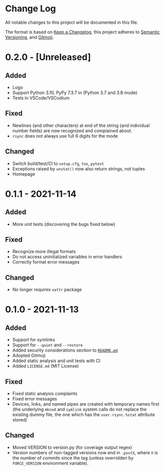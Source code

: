 # Change Log

All notable changes to this project will be documented in this file.

The format is based on [Keep a Changelog](https://keepachangelog.com/), this
project adheres to [Semantic Versioning](https://semver.org/), and
[Gitmoji](https://gitmoji.carloscuesta.me/).

# 0.2.0 - [Unreleased]

## Added

- Logo
- Support Python 3.10, PyPy 7.3.7 in (Python 3.7 and 3.8 mode)
- Tests in VSCode/VSCodium

## Fixed

- Newlines (and other characters) at end of the string (and individual number
  fields) are now recognized and complained about.
- `rsync` does not always use full 6 digits for the mode

## Changed

- Switch build/test/CI to `setup.cfg`, `tox`, `pytest`
- Exceptions raised by `unstat()` now also return strings, not tuples
- Homepage

# 0.1.1 - 2021-11-14

## Added

- More unit tests (discovering the bugs fixed below)

## Fixed

- Recognize more illegal formats
- Do not access uninitialized variables in error handlers
- Correctly format error messages

## Changed

- No longer requires `xattr` package

# 0.1.0 - 2021-11-13

## Added

- Support for symlinks
- Support for `--quiet` and `--restore`
- Added security considerations section to [`README.md`](./README.md)
- Adopted Gitmoji
- Added static analysis and unit tests with CI
- Added `LICENSE.md` (MIT License)

## Fixed

- Fixed static analysis complaints
- Fixed error messages
- Devices, links, and named pipes are created with temporary names first (the
  underlying `mknod` and `symlink` system calls do not replace the existing
  dummy file, the one which has the `user.rsync.%stat` attribute stored)

## Changed

- Moved VERSION to version.py (for coverage output regex)
- Version numbers of non-tagged versions now end in `.postX`, where `X` is the
  number of commits since the tag (unless overridden by `FORCE_VERSION`
  environment variable).
